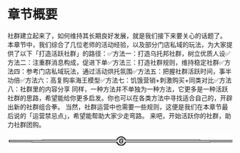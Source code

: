 # 章节概要

社群建立起来了，如何维持其长期良好发展，就是我们接下来要关心的话题了。
本章节中，我们综合了几位老师的活动经验，以及部分门店私域的玩法，为大家提供了以下「打造活跃社群」的路径：✅方法一：打造乌托邦社群，树立优质人设✅方法二：注重群消息构成，促进下单✅方法三：打造社群规则，维持稳定社群✅方法四：参考门店私域玩法，通过活动烘托氛围✅方法五：把握社群活跃时间，事半功倍✅方法六：高复购率海王模型✅方法七：饥饿营销+刺激购买+同类对比✅方法八：社群里的内容分享
同样，一种方法并不单独为一种方法，它更多是一种活跃社群的思路，希望能给你更多启发。你也可以在各类方法中寻找适合自己的，开辟出新的社群组合拳。
当然，社群运营中也需要一些规则，这便是我们在本章节最后说的「运营禁忌点」，希望能帮助大家少走弯路。
来吧，开始活跃你的社群，助力社群团购。

![](img/dd92b07373c3325b41989991c0898588.png)
